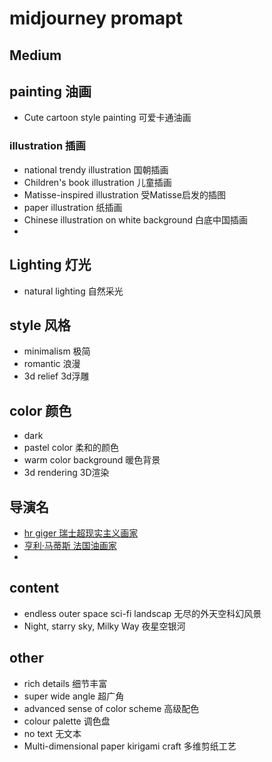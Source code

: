 # midjourney promapt

## Medium
## painting 油画
- Cute cartoon style painting 可爱卡通油画
### illustration 插画
- national trendy illustration 国朝插画
- Children's book illustration 儿童插画
- Matisse-inspired illustration 受Matisse启发的插图
- paper illustration 纸插画
- Chinese illustration on white background 白底中国插画
- 

## Lighting 灯光
- natural lighting 自然采光

## style 风格
- minimalism 极简
- romantic 浪漫
- 3d relief 3d浮雕

## color 颜色
- dark
- pastel color 柔和的颜色
- warm color background 暖色背景
- 3d rendering 3D渲染

## 导演名
- [hr giger 瑞士超现实主义画家](https://zh.wikipedia.org/zh-cn/H%C2%B7R%C2%B7%E5%90%89%E6%A0%BC%E5%B0%94)
- [亨利·马蒂斯 法国油画家](https://zh.wikipedia.org/wiki/%E4%BA%A8%E5%88%A9%C2%B7%E9%A9%AC%E8%92%82%E6%96%AF)
- 

## content
- endless outer space sci-fi landscap 无尽的外天空科幻风景
- Night, starry sky, Milky Way 夜星空银河 

## other
- rich details 细节丰富
- super wide angle 超广角
- advanced sense of color scheme 高级配色
- colour palette 调色盘
- no text 无文本
- Multi-dimensional paper kirigami craft 多维剪纸工艺